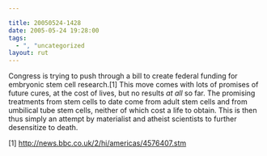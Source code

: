 ```yaml
---

title: 20050524-1428
date: 2005-05-24 19:28:00
tags:
  - ", "uncategorized
layout: rut
---
```


<p>Congress is trying to push through a bill to create federal
funding for embryonic stem cell research.[1] This move comes with
lots of promises of future cures, at the cost of lives, but no
results <em>at all</em> so far.  The promising treatments from
stem cells to date come from adult stem cells and from umbilical
tube stem cells, neither of which cost a life to obtain.  This is
then thus simply an attempt by materialist and atheist scientists
to further desensitize to death.</p>

[1] http://news.bbc.co.uk/2/hi/americas/4576407.stm

